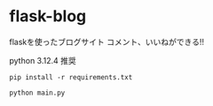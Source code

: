 # flask-blog
flaskを使ったブログサイト
コメント、いいねができる!!

python 3.12.4 推奨

```
pip install -r requirements.txt
```

```
python main.py
```

